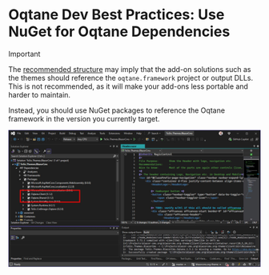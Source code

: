 # Oqtane Dev Best Practices: Use NuGet for Oqtane Dependencies

> [!IMPORTANT]
> The [recommended structure](create-solutions-for-each-extension.md)
> may imply that the add-on solutions such as the themes
> should reference the `oqtane.framework` project or output DLLs.
> This is not recommended, as it will make your add-ons less portable and harder to maintain.

Instead, you should use NuGet packages to reference
the Oqtane framework in the version you currently target.

<img src="./assets/visual-studio-showing-oqtane-nuget-packages.jpg" class="full-width">
